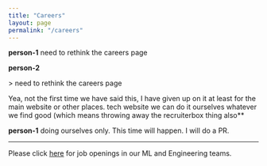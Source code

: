 ```yaml
---
title: "Careers"
layout: page
permalink: "/careers"
---
```


**person-1** need to rethink the careers page

**person-2**

\> need to rethink the careers page

Yea, not the first time we have said this, I have given up on it at least for
the main website or other places. tech website we can do it ourselves whatever
we find good (which means throwing away the recruiterbox thing also**

**person-1** doing ourselves only. This time will happen. I will do a PR.

---

Please click [here](https://github.com/skit-ai/job-descriptions/) for job
openings in our ML and Engineering teams.

